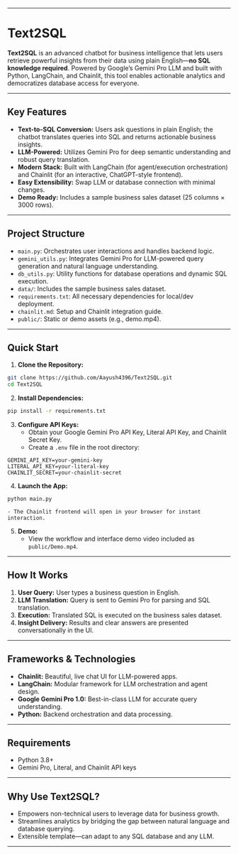 ***

# Text2SQL

**Text2SQL** is an advanced chatbot for business intelligence that lets users retrieve powerful insights from their data using plain English—**no SQL knowledge required**. Powered by Google’s Gemini Pro LLM and built with Python, LangChain, and Chainlit, this tool enables actionable analytics and democratizes database access for everyone.

***

## Key Features

- **Text-to-SQL Conversion:** Users ask questions in plain English; the chatbot translates queries into SQL and returns actionable business insights.
- **LLM-Powered:** Utilizes Gemini Pro for deep semantic understanding and robust query translation.
- **Modern Stack:** Built with LangChain (for agent/execution orchestration) and Chainlit (for an interactive, ChatGPT-style frontend).
- **Easy Extensibility:** Swap LLM or database connection with minimal changes.
- **Demo Ready:** Includes a sample business sales dataset (25 columns × 3000 rows).

***

## Project Structure

- `main.py`: Orchestrates user interactions and handles backend logic.
- `gemini_utils.py`: Integrates Gemini Pro for LLM-powered query generation and natural language understanding.
- `db_utils.py`: Utility functions for database operations and dynamic SQL execution.
- `data/`: Includes the sample business sales dataset.
- `requirements.txt`: All necessary dependencies for local/dev deployment.
- `chainlit.md`: Setup and Chainlit integration guide.
- `public/`: Static or demo assets (e.g., demo.mp4).

***

## Quick Start

1. **Clone the Repository:**

```bash
git clone https://github.com/Aayush4396/Text2SQL.git
cd Text2SQL
```

2. **Install Dependencies:**

```bash
pip install -r requirements.txt
```

3. **Configure API Keys:**
    - Obtain your Google Gemini Pro API Key, Literal API Key, and Chainlit Secret Key.
    - Create a `.env` file in the root directory:

```
GEMINI_API_KEY=your-gemini-key
LITERAL_API_KEY=your-literal-key
CHAINLIT_SECRET=your-chainlit-secret
```

4. **Launch the App:**

```bash
python main.py
```

    - The Chainlit frontend will open in your browser for instant interaction.
5. **Demo:**
    - View the workflow and interface demo video included as `public/Demo.mp4`.

***

## How It Works

1. **User Query:** User types a business question in English.
2. **LLM Translation:** Query is sent to Gemini Pro for parsing and SQL translation.
3. **Execution:** Translated SQL is executed on the business sales dataset.
4. **Insight Delivery:** Results and clear answers are presented conversationally in the UI.

***

## Frameworks \& Technologies

- **Chainlit:** Beautiful, live chat UI for LLM-powered apps.
- **LangChain:** Modular framework for LLM orchestration and agent design.
- **Google Gemini Pro 1.0:** Best-in-class LLM for accurate query understanding.
- **Python:** Backend orchestration and data processing.

***

## Requirements

- Python 3.8+
- Gemini Pro, Literal, and Chainlit API keys

***

## Why Use Text2SQL?

- Empowers non-technical users to leverage data for business growth.
- Streamlines analytics by bridging the gap between natural language and database querying.
- Extensible template—can adapt to any SQL database and any LLM.


***

[^1]: https://github.com/Aayush4396/Text2SQL

